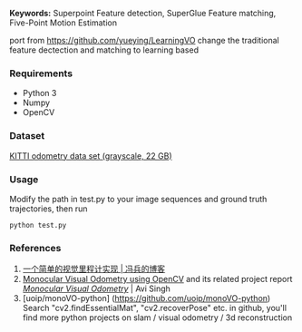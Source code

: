 **Keywords:** Superpoint Feature detection, SuperGlue Feature matching, Five-Point Motion Estimation

port from https://github.com/yueying/LearningVO
change the traditional feature dectection and matching to learning based

### Requirements
* Python 3
* Numpy
* OpenCV

### Dataset
 [KITTI odometry data set (grayscale, 22 GB)](http://www.cvlibs.net/datasets/kitti/eval_odometry.php)
 
### Usage
Modify the path in test.py to your image sequences and ground truth trajectories, then run
```
python test.py
```

### References
1. [一个简单的视觉里程计实现 | 冯兵的博客](http://fengbing.net/2015/07/26/%E4%B8%80%E4%B8%AA%E7%AE%80%E5%8D%95%E7%9A%84%E8%A7%86%E8%A7%89%E9%87%8C%E7%A8%8B%E8%AE%A1%E5%AE%9E%E7%8E%B01/ )<br>
2. [Monocular Visual Odometry using OpenCV](http://avisingh599.github.io/vision/monocular-vo/) and its related project report [_Monocular Visual Odometry_](http://avisingh599.github.io/assets/ugp2-report.pdf) | Avi Singh
3. [uoip/monoVO-python]
(https://github.com/uoip/monoVO-python)
Search "cv2.findEssentialMat", "cv2.recoverPose" etc. in github, you'll find more python projects on slam / visual odometry / 3d reconstruction
